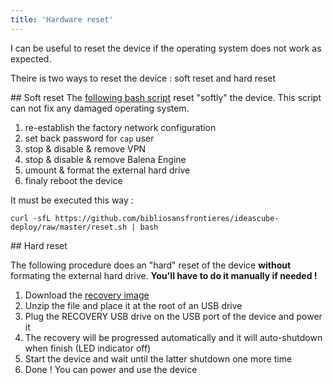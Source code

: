 ```yaml
---
title: 'Hardware reset'
---
```


I can be useful to reset the device if the operating system does not work as expected.

Theire is two ways to reset the device : soft reset and hard reset

## Soft reset
The [following bash script](https://github.com/bibliosansfrontieres/ideascube-deploy/raw/master/reset.sh) reset "softly" the device. This script can not fix any damaged operating system.

1. re-establish the factory network configuration
2. set back password for `cap` user
3. stop & disable & remove VPN
4. stop & disable & remove Balena Engine
5. umount & format the external hard drive
6. finaly reboot the device

It must be executed this way :
```
curl -sfL https://github.com/bibliosansfrontieres/ideascube-deploy/raw/master/reset.sh | bash
```

## Hard reset

The following procedure does an "hard" reset of the device **without** formating the external hard drive. **You'll have to do it manually if needed !**

1. Download the [recovery image](https://mega.nz/#!14AxDIQA!uweEwRo8RwQGBcvxsFHWKURVchSHthn2uysF5X60Bok)
2. Unzip the file and place it at the root of an USB drive
3. Plug the RECOVERY USB drive on the USB port of the device and power it
4. The recovery will be progressed automatically and it will auto-shutdown when finish (LED indicator off)
5. Start the device and wait until the latter shutdown one more time
6. Done ! You can power and use the device
